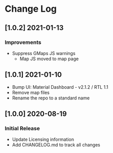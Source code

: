 # Change Log

## [1.0.2] 2021-01-13
### Improvements

- Suppress GMaps JS warnings 
    - Map JS moved to map page  

## [1.0.1] 2021-01-10

- Bump UI: Material Dashboard - v2.1.2 / RTL 1.1
- Remove map files
- Rename the repo to a standard name

## [1.0.0] 2020-08-19
### Initial Release

- Update Licensing information
- Add CHANGELOG.md to track all changes

